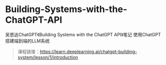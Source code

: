 # Building-Systems-with-the-ChatGPT-API
吴恩达ChatGPT《Building Systems with the ChatGPT API》笔记
使用ChatGPT搭建端到端的LLM系统
> 课程链接：https://learn.deeplearning.ai/chatgpt-building-system/lesson/1/introduction
